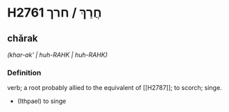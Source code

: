 # H2761 חֲרַךְ / חרך

## chărak

_(khar-ak' | huh-RAHK | huh-RAHK)_

### Definition

verb; a root probably allied to the equivalent of [[H2787]]; to scorch; singe.

- (Ithpael) to singe
